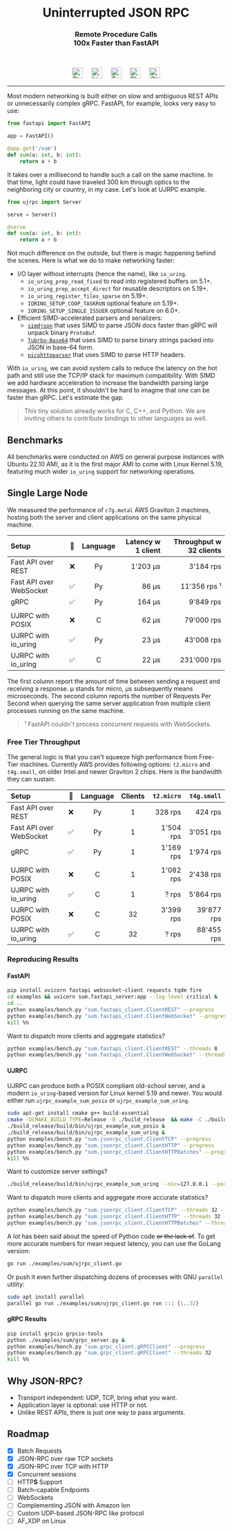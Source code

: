 <h1 align="center">Uninterrupted JSON RPC</h1>
<h3 align="center">
Remote Procedure Calls<br/>
100x Faster than FastAPI<br/>
</h3>
<br/>

<p align="center">
<a href="https://discord.gg/xuDmpbEDnQ"><img height="25" src="https://github.com/unum-cloud/ukv/raw/main/assets/icons/discord.svg" alt="Discord"></a>
&nbsp;&nbsp;&nbsp;
<a href="https://www.linkedin.com/company/unum-cloud/"><img height="25" src="https://github.com/unum-cloud/ukv/raw/main/assets/icons/linkedin.svg" alt="LinkedIn"></a>
&nbsp;&nbsp;&nbsp;
<a href="https://twitter.com/unum_cloud"><img height="25" src="https://github.com/unum-cloud/ukv/raw/main/assets/icons/twitter.svg" alt="Twitter"></a>
&nbsp;&nbsp;&nbsp;
<a href="https://unum.cloud/post"><img height="25" src="https://github.com/unum-cloud/ukv/raw/main/assets/icons/blog.svg" alt="Blog"></a>
&nbsp;&nbsp;&nbsp;
<a href="https://github.com/unum-cloud/ujrpc"><img height="25" src="https://github.com/unum-cloud/ukv/raw/main/assets/icons/github.svg" alt="GitHub"></a>
</p>

---

Most modern networking is built either on slow and ambiguous REST APIs or unnecessarily complex gRPC. FastAPI, for example, looks very easy to use:

```python
from fastapi import FastAPI

app = FastAPI()

@app.get('/sum')
def sum(a: int, b: int):
    return a + b
```

It takes over a millisecond to handle such a call on the same machine.
In that time, light could have traveled 300 km through optics to the neighboring city or country, in my case.
Let's look at UJRPC example.

```python
from ujrpc import Server

serve = Server()

@serve
def sum(a: int, b: int):
    return a + b
```

Not much difference on the outside, but there is magic happening behind the scenes.
Here is what we do to make networking faster:

- I/O layer without interrupts (hence the name), like `io_uring`.
  - `io_uring_prep_read_fixed` to read into registered buffers on 5.1+.
  - `io_uring_prep_accept_direct` for reusable descriptors on 5.19+.
  - `io_uring_register_files_sparse` on 5.19+.
  - `IORING_SETUP_COOP_TASKRUN` optional feature on 5.19+.
  - `IORING_SETUP_SINGLE_ISSUER` optional feature on 6.0+.
- Efficient SIMD-accelerated parsers and serializers:
   - [`simdjson`][simdjson] that uses SIMD to parse JSON docs faster than gRPC will unpack binary `ProtoBuf`.
   - [`Tubrbo-Base64`][base64] that uses SIMD to parse binary strings packed into JSON in base-64 form.
   - [`picohttpparser`][picohttpparser] that uses SIMD to parse HTTP headers.

With `io_uring`, we can avoid system calls to reduce the latency on the hot path and still use the TCP/IP stack for maximum compatibility.
With SIMD we add hardware acceleration to increase the bandwidth parsing large messages.
At this point, it shouldn't be hard to imagine that one can be faster than gRPC.
Let's estimate the gap.

> This tiny solution already works for C, C++, and Python.
> We are inviting others to contribute bindings to other languages as well.

[simdjson]: https://github.com/simdjson/simdjson
[base64]: https://github.com/powturbo/Turbo-Base64
[picohttpparser]: https://github.com/h2o/picohttpparser

## Benchmarks

All benchmarks were conducted on AWS on general purpose instances with Ubuntu 22.10 AMI, as it is the first major AMI to come with Linux Kernel 5.19, featuring much wider `io_uring` support for networking operations.

## Single Large Node

We measured the performance of `c7g.metal` AWS Graviton 3 machines, hosting both the server and client applications on the same physical machine.

| Setup                   |   🔁   | Language | Latency w 1 client | Throughput w 32 clients |
| :---------------------- | :---: | :------: | -----------------: | ----------------------: |
| Fast API over REST      |   ❌   |    Py    |           1'203 μs |               3'184 rps |
| Fast API over WebSocket |   ✅   |    Py    |              86 μs |            11'356 rps ¹ |
| gRPC                    |   ✅   |    Py    |             164 μs |               9'849 rps |
|                         |       |          |                    |                         |
| UJRPC with POSIX        |   ❌   |    C     |              62 μs |              79'000 rps |
| UJRPC with io_uring     |   ✅   |    Py    |              23 μs |              43'008 rps |
| UJRPC with io_uring     |   ✅   |    C     |              22 μs |             231'000 rps |

The first column report the amount of time between sending a request and receiving a response. μ stands for micro, μs subsequently means microseconds.
The second column reports the number of Requests Per Second when querying the same server application from multiple client processes running on the same machine.

> ¹ FastAPI couldn't process concurrent requests with WebSockets.

### Free Tier Throughput

The general logic is that you can't squeeze high performance from Free-Tier machines.
Currently AWS provides following options: `t2.micro` and `t4g.small`, on older Intel and newer Graviton 2 chips.
Here is the bandwidth they can sustain.

| Setup                   |   🔁   | Language | Clients | `t2.micro` | `t4g.small` |
| :---------------------- | :---: | :------: | :-----: | ---------: | ----------: |
| Fast API over REST      |   ❌   |    Py    |    1    |    328 rps |     424 rps |
| Fast API over WebSocket |   ✅   |    Py    |    1    |  1'504 rps |   3'051 rps |
| gRPC                    |   ✅   |    Py    |    1    |  1'169 rps |   1'974 rps |
|                         |       |          |         |            |             |
| UJRPC with POSIX        |   ❌   |    C     |    1    |  1'082 rps |   2'438 rps |
| UJRPC with io_uring     |   ✅   |    C     |    1    |      ? rps |   5'864 rps |
| UJRPC with POSIX        |   ❌   |    C     |   32    |  3'399 rps |  39'877 rps |
| UJRPC with io_uring     |   ✅   |    C     |   32    |     ?  rps |  88'455 rps |

### Reproducing Results

#### FastAPI

```sh
pip install uvicorn fastapi websocket-client requests tqdm fire
cd examples && uvicorn sum.fastapi_server:app --log-level critical &
cd ..
python examples/bench.py "sum.fastapi_client.ClientREST" --progress
python examples/bench.py "sum.fastapi_client.ClientWebSocket" --progress
kill %%
```

Want to dispatch more clients and aggregate statistics?

```sh
python examples/bench.py "sum.fastapi_client.ClientREST" --threads 8
python examples/bench.py "sum.fastapi_client.ClientWebSocket" --threads 8
```

#### UJRPC

UJRPC can produce both a POSIX compliant old-school server, and a modern `io_uring`-based version for Linux kernel 5.19 and newer.
You would either run `ujrpc_example_sum_posix` or `ujrpc_example_sum_uring`.

```sh
sudo apt-get install cmake g++ build-essential
cmake -DCMAKE_BUILD_TYPE=Release -B ./build_release  && make -C ./build_release
./build_release/build/bin/ujrpc_example_sum_posix &
./build_release/build/bin/ujrpc_example_sum_uring &
python examples/bench.py "sum.jsonrpc_client.ClientTCP" --progress
python examples/bench.py "sum.jsonrpc_client.ClientHTTP" --progress
python examples/bench.py "sum.jsonrpc_client.ClientHTTPBatches" --progress
kill %%
```

Want to customize server settings?

```sh
./build_release/build/bin/ujrpc_example_sum_uring --nic=127.0.0.1 --port=8545 --threads=16 --silent=false
```

Want to dispatch more clients and aggregate more accurate statistics?

```sh
python examples/bench.py "sum.jsonrpc_client.ClientTCP" --threads 32 --seconds 100
python examples/bench.py "sum.jsonrpc_client.ClientHTTP" --threads 32 --seconds 100
python examples/bench.py "sum.jsonrpc_client.ClientHTTPBatches" --threads 32 --seconds 100
```

A lot has been said about the speed of Python code ~~or the lack of~~.
To get more accurate numbers for mean request latency, you can use the GoLang version:

```sh
go run ./examples/sum/ujrpc_client.go
```

Or push it even further dispatching dozens of processes with GNU `parallel` utility:

```sh
sudo apt install parallel
parallel go run ./examples/sum/ujrpc_client.go run ::: {1..32}
```

#### gRPC Results

```sh
pip install grpcio grpcio-tools
python ./examples/sum/grpc_server.py &
python examples/bench.py "sum.grpc_client.gRPCClient" --progress
python examples/bench.py "sum.grpc_client.gRPCClient" --threads 32
kill %%
```

## Why JSON-RPC?

- Transport independent: UDP, TCP, bring what you want.
- Application layer is optional: use HTTP or not.
- Unlike REST APIs, there is just one way to pass arguments.

## Roadmap

- [x] Batch Requests
- [x] JSON-RPC over raw TCP sockets
- [x] JSON-RPC over TCP with HTTP
- [x] Concurrent sessions
- [ ] HTTP**S** Support
- [ ] Batch-capable Endpoints
- [ ] WebSockets
- [ ] Complementing JSON with Amazon Ion
- [ ] Custom UDP-based JSON-RPC like protocol
- [ ] AF_XDP on Linux
